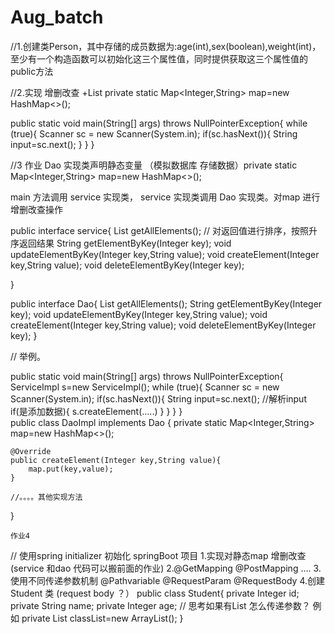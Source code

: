 # Aug_batch

//1.创建类Person，其中存储的成员数据为:age(int),sex(boolean),weight(int)，至少有一个构造函数可以初始化这三个属性值，同时提供获取这三个属性值的public方法

//2.实现  增删改查 +List
private static Map<Integer,String> map=new HashMap<>();


public static void main(String[] args) throws NullPointerException{
    while (true){
        Scanner sc = new Scanner(System.in);
        if(sc.hasNext()){
            String input=sc.next();
        }
    }
}

//3 作业
Dao 实现类声明静态变量 （模拟数据库 存储数据）private static Map<Integer,String> map=new HashMap<>();

main 方法调用 service 实现类， service 实现类调用 Dao 实现类。对map 进行增删改查操作

public interface service{
  List<String> getAllElements(); // 对返回值进行排序，按照升序返回结果
  String getElementByKey(Integer key);
  void updateElementByKey(Integer key,String value);
  void createElement(Integer key,String value);
  void deleteElementByKey(Integer key);
  
}

    
public interface Dao{
  List<String> getAllElements();
  String getElementByKey(Integer key);
  void updateElementByKey(Integer key,String value);
  void createElement(Integer key,String value);
  void deleteElementByKey(Integer key);
}
    
// 
举例。
    
 public static void main(String[] args) throws NullPointerException{
    ServiceImpl s=new ServiceImpl();
    while (true){
        Scanner sc = new Scanner(System.in);
        if(sc.hasNext()){
            String input=sc.next();
        //解析input
        if(是添加数据){
           s.createElement(.....)
        }
        }
    }
}   
 public class DaoImpl implements Dao {
    private static Map<Integer,String> map=new HashMap<>();
   
    @Override
    public createElement(Integer key,String value){
        map.put(key,value);
    }
    
    //。。。。其他实现方法
  }
    
    
    作业4
   
  // 使用spring initializer 初始化 springBoot 项目
     1.实现对静态map 增删改查 (service 和dao 代码可以搬前面的作业)
     2.@GetMapping @PostMapping ....
     3.使用不同传递参数机制  @Pathvariable @RequestParam @RequestBody
     4.创建 Student 类  (request body ？）
     public class Student{
       private Integer id;
       private String name; 
       private Integer age;
       // 思考如果有List 怎么传递参数？ 例如 private List<String> classList=new ArrayList();
     }
     
